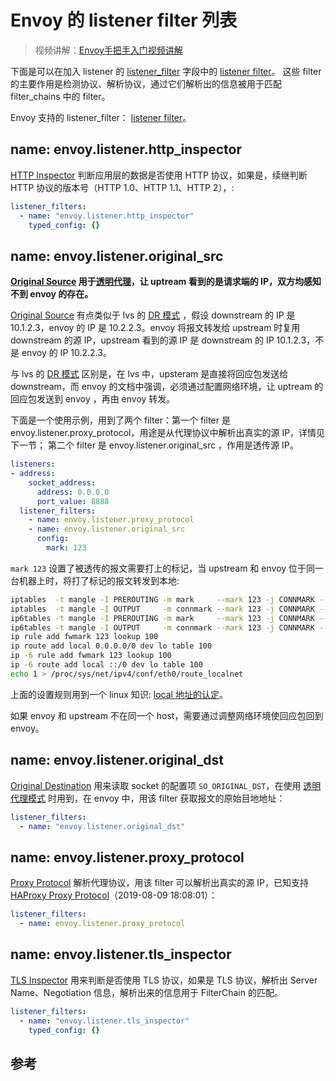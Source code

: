 <!-- toc -->
# Envoy 的 listener filter 列表

>视频讲解：[Envoy手把手入门视频讲解](https://study.163.com/course/courseMain.htm?share=2&shareId=400000000376006&courseId=1209487865&_trace_c_p_k2_=18c88dad391f427b9e40e0795d8d939d)

下面是可以在加入 listener 的 [listener_filter][15] 字段中的 [listener filter][16]。 这些 filter 的主要作用是检测协议、解析协议，通过它们解析出的信息被用于匹配 filter_chains 中的 filter。

Envoy 支持的 listener_filter： [listener filter][16]。

## name: envoy.listener.http_inspector

[HTTP Inspector][7] 判断应用层的数据是否使用 HTTP 协议，如果是，续继判断 HTTP 协议的版本号（HTTP 1.0、HTTP 1.1、HTTP 2），: 

```yaml
listener_filters:
  - name: "envoy.listener.http_inspector"
    typed_config: {}
```

## name: envoy.listener.original_src

**[Original Source][10]  用于[透明代理][9]，让 uptream 看到的是请求端的 IP，双方均感知不到 envoy 的存在。**

[Original Source][10] 有点类似于 lvs 的 [DR 模式][11] ，假设 downstream 的 IP 是 10.1.2.3，envoy 的 IP 是 10.2.2.3。envoy 将报文转发给 upstream 时复用 downstream 的源 IP，upstream 看到的源 IP 是 downstream 的 IP  10.1.2.3，不是 envoy 的 IP 10.2.2.3。

与 lvs 的 [DR 模式][11] 区别是，在 lvs 中，upsteram 是直接将回应包发送给 downstream，而 envoy 的文档中强调，必须通过配置网络环境，让 uptream 的回应包发送到 envoy ，再由 envoy 转发。

下面是一个使用示例，用到了两个 filter：第一个 filter 是 envoy.listener.proxy_protocol，用途是从代理协议中解析出真实的源 IP，详情见下一节； 第二个 filter 是 envoy.listener.original_src ，作用是透传源 IP。

```yaml
listeners:
- address:
    socket_address:
      address: 0.0.0.0
      port_value: 8888
  listener_filters:
    - name: envoy.listener.proxy_protocol
    - name: envoy.listener.original_src
      config:
        mark: 123
```

`mark 123` 设置了被透传的报文需要打上的标记，当 upstream 和 envoy 位于同一台机器上时，将打了标记的报文转发到本地: 

```sh
iptables  -t mangle -I PREROUTING -m mark     --mark 123 -j CONNMARK --save-mark
iptables  -t mangle -I OUTPUT     -m connmark --mark 123 -j CONNMARK --restore-mark
ip6tables -t mangle -I PREROUTING -m mark     --mark 123 -j CONNMARK --save-mark
ip6tables -t mangle -I OUTPUT     -m connmark --mark 123 -j CONNMARK --restore-mark
ip rule add fwmark 123 lookup 100
ip route add local 0.0.0.0/0 dev lo table 100
ip -6 rule add fwmark 123 lookup 100
ip -6 route add local ::/0 dev lo table 100
echo 1 > /proc/sys/net/ipv4/conf/eth0/route_localnet
```

上面的设置规则用到一个 linux 知识: [local 地址的认定](../linuxsys/localip.md)。

如果 envoy 和 upstream 不在同一个 host，需要通过调整网络环境使回应包回到 envoy。

## name: envoy.listener.original_dst

[Original Destination][8] 用来读取 socket 的配置项 `SO_ORIGINAL_DST`，在使用 [透明代理模式][9] 时用到，在 envoy 中，用该 filter 获取报文的原始目地地址：

```yaml
listener_filters:
  - name: "envoy.listener.original_dst"
```

## name: envoy.listener.proxy_protocol

[Proxy Protocol][12] 解析代理协议，用该 filter 可以解析出真实的源 IP，已知支持 [HAProxy Proxy Protocol][13]（2019-08-09 18:08:01）：

```yaml
listener_filters:
  - name: envoy.listener.proxy_protocol
```

## name: envoy.listener.tls_inspector

[TLS Inspector][14] 用来判断是否使用 TLS 协议，如果是 TLS 协议，解析出 Server Name、Negotiation 信息，解析出来的信息用于 FilterChain 的匹配。

```yaml
listener_filters:
  - name: "envoy.listener.tls_inspector"
    typed_config: {}
```

## 参考

[1]: https://www.envoyproxy.io/docs/envoy/latest/api-v2/config/config#  "Extensions"
[2]: https://www.envoyproxy.io/docs/envoy/latest/api-v2/config/filter/filter "Filters"
[3]: https://www.envoyproxy.io/docs/envoy/latest/api-v2/config/filter/http/http "HTTP filters"
[4]: https://www.envoyproxy.io/docs/envoy/latest/api-v2/config/filter/network/http_connection_manager/v2/http_connection_manager.proto "HTTP connection manager"
[5]: https://www.envoyproxy.io/docs/envoy/latest/api-v2/config/filter/network/network "Network filters"
[6]: https://www.envoyproxy.io/docs/envoy/latest/configuration/configuration  "Configuration reference"
[7]: https://www.envoyproxy.io/docs/envoy/latest/configuration/listener_filters/http_inspector "HTTP Inspector"
[8]: https://www.envoyproxy.io/docs/envoy/latest/configuration/listener_filters/original_dst_filter "Original Destination"
[9]: https://www.envoyproxy.io/docs/envoy/latest/api-v2/api/v2/lds.proto#envoy-api-field-listener-transparent  "transparent"
[10]: https://www.envoyproxy.io/docs/envoy/latest/configuration/listener_filters/original_src_filter "Original Source"
[11]: http://www.linuxvirtualserver.org/VS-DRouting.html "Virtual Server via Direct Routing"
[12]: https://www.envoyproxy.io/docs/envoy/latest/configuration/listener_filters/proxy_protocol#config-listener-filters-proxy-protocol "Proxy Protocol"
[13]: https://www.haproxy.org/download/1.9/doc/proxy-protocol.txt "The PROXY protocol"
[14]: https://www.envoyproxy.io/docs/envoy/latest/configuration/listener_filters/tls_inspector "TLS Inspector"
[15]: https://www.envoyproxy.io/docs/envoy/latest/api-v2/api/v2/listener/listener.proto#listener-listenerfilter  "listener.ListenerFilter"
[16]: https://www.envoyproxy.io/docs/envoy/latest/configuration/listeners/listener_filters/listener_filters#config-listener-filters  "Listener filters"
